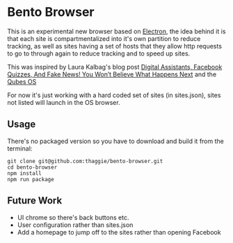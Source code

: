# Bento Browser

This is an experimental new browser based on [Electron](electron.atom.io), the idea behind it is that each site is compartmentalized into it's own partition to reduce tracking, as well as sites having a set of hosts that they allow http requests to go to through again to reduce tracking and to speed up sites.

This was inspired by Laura Kalbag's blog post [Digital Assistants, Facebook Quizzes, And Fake News! You Won’t Believe What Happens Next](https://laurakalbag.com/you-wont-believe-what-happens-next/) and the [Qubes OS](https://www.qubes-os.org)

For now it's just working with a hard coded set of sites (in sites.json), sites not listed will launch in the OS browser.

## Usage

There's no packaged version so you have to download and build it from the terminal:

```
git clone git@github.com:thaggie/bento-browser.git
cd bento-browser
npm install
npm run package
```

## Future Work
* UI chrome so there's back buttons etc.
* User configuration rather than sites.json
* Add a homepage to jump off to the sites rather than opening Facebook
